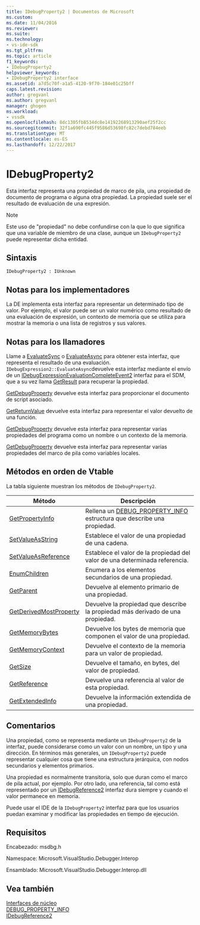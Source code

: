 ```yaml
---
title: IDebugProperty2 | Documentos de Microsoft
ms.custom: 
ms.date: 11/04/2016
ms.reviewer: 
ms.suite: 
ms.technology:
- vs-ide-sdk
ms.tgt_pltfrm: 
ms.topic: article
f1_keywords:
- IDebugProperty2
helpviewer_keywords:
- IDebugProperty2 interface
ms.assetid: a7d5c70f-a1a5-4120-9f70-184e01c25bff
caps.latest.revision: 
author: gregvanl
ms.author: gregvanl
manager: ghogen
ms.workload:
- vssdk
ms.openlocfilehash: 8dc1305fb8534dc8e14192268913290aef25f2cc
ms.sourcegitcommit: 32f1a690fc445f9586d53698fc82c7debd784eeb
ms.translationtype: MT
ms.contentlocale: es-ES
ms.lasthandoff: 12/22/2017
---
```

# <a name="idebugproperty2"></a>IDebugProperty2
Esta interfaz representa una propiedad de marco de pila, una propiedad de documento de programa o alguna otra propiedad. La propiedad suele ser el resultado de evaluación de una expresión.  
  
> [!NOTE]
>  Este uso de "propiedad" no debe confundirse con la que lo que significa que una variable de miembro de una clase, aunque un `IDebugProperty2` puede representar dicha entidad.  
  
## <a name="syntax"></a>Sintaxis  
  
```  
IDebugProperty2 : IUnknown  
```  
  
## <a name="notes-for-implementers"></a>Notas para los implementadores  
 La DE implementa esta interfaz para representar un determinado tipo de valor. Por ejemplo, el valor puede ser un valor numérico como resultado de una evaluación de expresión, un contexto de memoria que se utiliza para mostrar la memoria o una lista de registros y sus valores.  
  
## <a name="notes-for-callers"></a>Notas para los llamadores  
 Llame a [EvaluateSync](../../../extensibility/debugger/reference/idebugexpression2-evaluatesync.md) o [EvaluateAsync](../../../extensibility/debugger/reference/idebugexpression2-evaluateasync.md) para obtener esta interfaz, que representa el resultado de una evaluación. `IDebugExpression2::EvaluateAsync`devuelve esta interfaz mediante el envío de un [IDebugExpressionEvaluationCompleteEvent2](../../../extensibility/debugger/reference/idebugexpressionevaluationcompleteevent2.md) interfaz para el SDM, que a su vez llama [GetResult](../../../extensibility/debugger/reference/idebugexpressionevaluationcompleteevent2-getresult.md) para recuperar la propiedad.  
  
 [GetDebugProperty](../../../extensibility/debugger/reference/idebugpropertycreateevent2-getdebugproperty.md) devuelve esta interfaz para proporcionar el documento de script asociado.  
  
 [GetReturnValue](../../../extensibility/debugger/reference/idebugreturnvalueevent2-getreturnvalue.md) devuelve esta interfaz para representar el valor devuelto de una función.  
  
 [GetDebugProperty](../../../extensibility/debugger/reference/idebugprogram2-getdebugproperty.md) devuelve esta interfaz para representar varias propiedades del programa como un nombre o un contexto de la memoria.  
  
 [GetDebugProperty](../../../extensibility/debugger/reference/idebugstackframe2-getdebugproperty.md) devuelve esta interfaz para representar varias propiedades del marco de pila como variables locales.  
  
## <a name="methods-in-vtable-order"></a>Métodos en orden de Vtable  
 La tabla siguiente muestran los métodos de `IDebugProperty2`.  
  
|Método|Descripción|  
|------------|-----------------|  
|[GetPropertyInfo](../../../extensibility/debugger/reference/idebugproperty2-getpropertyinfo.md)|Rellena un [DEBUG_PROPERTY_INFO](../../../extensibility/debugger/reference/debug-property-info.md) estructura que describe una propiedad.|  
|[SetValueAsString](../../../extensibility/debugger/reference/idebugproperty2-setvalueasstring.md)|Establece el valor de una propiedad de una cadena.|  
|[SetValueAsReference](../../../extensibility/debugger/reference/idebugproperty2-setvalueasreference.md)|Establece el valor de la propiedad del valor de una determinada referencia.|  
|[EnumChildren](../../../extensibility/debugger/reference/idebugproperty2-enumchildren.md)|Enumera a los elementos secundarios de una propiedad.|  
|[GetParent](../../../extensibility/debugger/reference/idebugproperty2-getparent.md)|Devuelve al elemento primario de una propiedad.|  
|[GetDerivedMostProperty](../../../extensibility/debugger/reference/idebugproperty2-getderivedmostproperty.md)|Devuelve la propiedad que describe la propiedad más derivado de una propiedad.|  
|[GetMemoryBytes](../../../extensibility/debugger/reference/idebugproperty2-getmemorybytes.md)|Devuelve los bytes de memoria que componen el valor de una propiedad.|  
|[GetMemoryContext](../../../extensibility/debugger/reference/idebugproperty2-getmemorycontext.md)|Devuelve el contexto de la memoria para un valor de propiedad.|  
|[GetSize](../../../extensibility/debugger/reference/idebugproperty2-getsize.md)|Devuelve el tamaño, en bytes, del valor de propiedad.|  
|[GetReference](../../../extensibility/debugger/reference/idebugproperty2-getreference.md)|Devuelve una referencia al valor de esta propiedad.|  
|[GetExtendedInfo](../../../extensibility/debugger/reference/idebugproperty2-getextendedinfo.md)|Devuelve la información extendida de una propiedad.|  
  
## <a name="remarks"></a>Comentarios  
 Una propiedad, como se representa mediante un `IDebugProperty2` de la interfaz, puede considerarse como un valor con un nombre, un tipo y una dirección. En términos más generales, un `IDebugProperty2` puede representar cualquier cosa que tiene una estructura jerárquica, con nodos secundarios y elementos primarios.  
  
 Una propiedad es normalmente transitoria, solo que duran como el marco de pila actual, por ejemplo. Por otro lado, una referencia, tal como está representado por un [IDebugReference2](../../../extensibility/debugger/reference/idebugreference2.md) interfaz dura siempre y cuando el valor permanece en memoria.  
  
 Puede usar el IDE de la `IDebugProperty2` interfaz para que los usuarios puedan examinar y modificar las propiedades en tiempo de ejecución.  
  
## <a name="requirements"></a>Requisitos  
 Encabezado: msdbg.h  
  
 Namespace: Microsoft.VisualStudio.Debugger.Interop  
  
 Ensamblado: Microsoft.VisualStudio.Debugger.Interop.dll  
  
## <a name="see-also"></a>Vea también  
 [Interfaces de núcleo](../../../extensibility/debugger/reference/core-interfaces.md)   
 [DEBUG_PROPERTY_INFO](../../../extensibility/debugger/reference/debug-property-info.md)   
 [IDebugReference2](../../../extensibility/debugger/reference/idebugreference2.md)